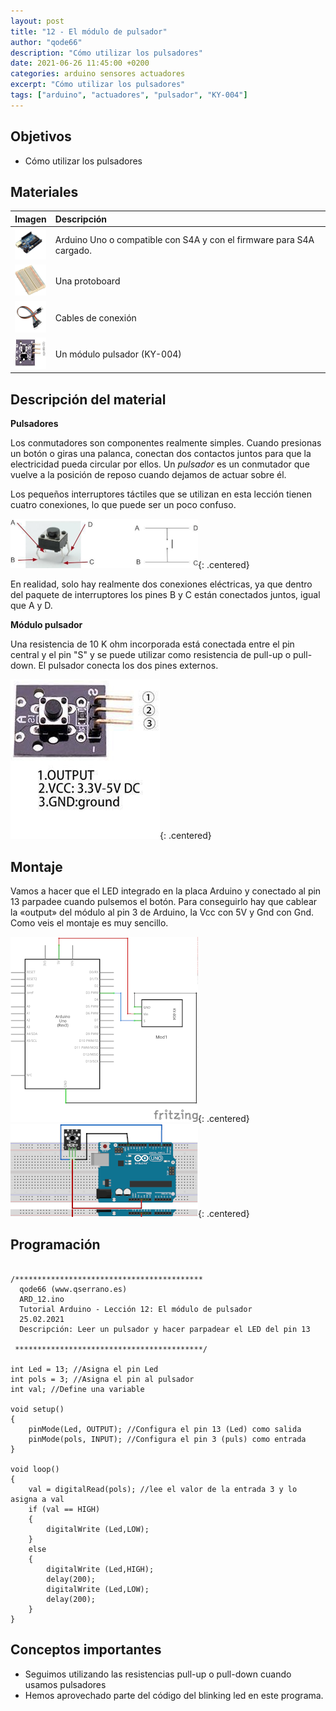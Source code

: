 ```yaml
---
layout: post
title: "12 - El módulo de pulsador"
author: "qode66"
description: "Cómo utilizar los pulsadores"
date: 2021-06-26 11:45:00 +0200
categories: arduino sensores actuadores
excerpt: "Cómo utilizar los pulsadores"
tags: ["arduino", "actuadores", "pulsador", "KY-004"]
---
```


[img1]: /assets/imatges/ard/ard_12_01.png "Pulsador y esquema"
[img2]: /assets/imatges/ard/ard_12_02.png "Módulo pulsador"
[img3]: /assets/imatges/ard/ard_12_03.png "Esquema eléctrico"
[img4]: /assets/imatges/ard/ard_12_04.png "Montaje"

## Objetivos

- Cómo utilizar los pulsadores

## Materiales

|                                 Imagen                                 | Descripción                                                           |
| :--------------------------------------------------------------------: | :------------------------------------------------------------------- |
|   <img src="/assets/imatges/mat/mat_unor3.png" width="50" height="50">    | Arduino Uno o compatible con S4A y con el firmware para S4A cargado. |
| <img src="/assets/imatges/mat/mat_protoboard.png" width="50" height="50"> | Una protoboard                                                       |
|   <img src="/assets/imatges/mat/mat_cables.png" width="50" height="50">   | Cables de conexión                                                   |
|   <img src="/assets/imatges/mat/mat_KY-004.png" width="50" height="50">   | Un módulo pulsador (KY-004)                                           |

## Descripción del material

**Pulsadores**

Los conmutadores son componentes realmente simples. Cuando presionas un botón o giras una palanca, conectan dos contactos juntos para que la electricidad pueda circular por ellos. Un _pulsador_ es un conmutador que vuelve a la posición de reposo cuando dejamos de actuar sobre él.

Los pequeños interruptores táctiles que se utilizan en esta lección tienen cuatro conexiones, lo que puede ser un poco confuso.

![Pulsador y esquema][img1]{: .centered}

En realidad, solo hay realmente dos conexiones eléctricas, ya que dentro del paquete de interruptores los pines B y C están conectados juntos, igual que A y D.

**Módulo pulsador**

Una resistencia de 10 K ohm incorporada está conectada entre el pin central y el pin "S" y se puede utilizar como resistencia de pull-up o pull-down. El pulsador conecta los dos pines externos.

![Módulo pulsador][img2]{: .centered}

## Montaje

Vamos a hacer que el LED integrado en la placa Arduino y conectado al pin 13 parpadee cuando pulsemos el botón. Para conseguirlo hay que cablear la «output» del módulo al pin 3 de Arduino, la Vcc con 5V y Gnd con Gnd. Como veis el montaje es muy sencillo.

![Esquema eléctrico][img3]{: .centered}
![Montaje][img4]{: .centered}

## Programación

```Arduino

/******************************************
  qode66 (www.qserrano.es)
  ARD_12.ino
  Tutorial Arduino - Lección 12: El módulo de pulsador
  25.02.2021
  Descripción: Leer un pulsador y hacer parpadear el LED del pin 13

 ******************************************/

int Led = 13; //Asigna el pin Led
int pols = 3; //Asigna el pin al pulsador
int val; //Define una variable

void setup()
{
    pinMode(Led, OUTPUT); //Configura el pin 13 (Led) como salida
    pinMode(pols, INPUT); //Configura el pin 3 (puls) como entrada
}

void loop()
{
    val = digitalRead(pols); //lee el valor de la entrada 3 y lo asigna a val
    if (val == HIGH)
    {
        digitalWrite (Led,LOW);
    }
    else
    {
        digitalWrite (Led,HIGH);
        delay(200);
        digitalWrite (Led,LOW);
        delay(200);
    }
}
```

## Conceptos importantes

- Seguimos utilizando las resistencias pull-up o pull-down cuando usamos pulsadores
- Hemos aprovechado parte del código del blinking led en este programa.


